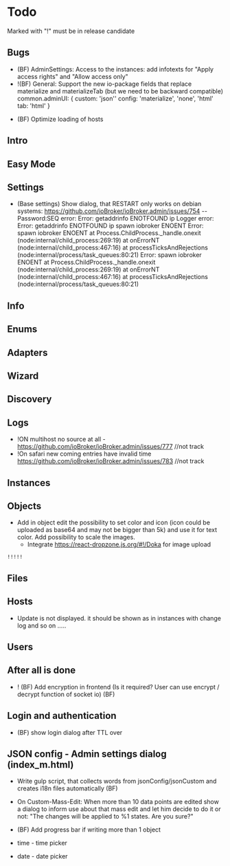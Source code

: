 # Todo

Marked with "!" must be in release candidate

## Bugs
- (BF) AdminSettings: Access to the instances: add infotexts for "Apply access rights" and "Allow access only"
- !(BF) General: Support the new io-package fields that replace materialize and materializeTab (but we need to be backward compatible)
  common.adminUI: {
    custom: 'json''
    config: 'materialize', 'none', 'html'
    tab: 'html'
  }
<!-- - Show admin version number if width > 800: https://github.com/ioBroker/ioBroker.admin/issues/820
  - this.props.socket.getVersion -->
  
<!-- - Check if the host is alive by setting of current host at the very beginning -->
- (BF) Optimize loading of hosts

## Intro

## Easy Mode
<!-- - !Show back button in strickt mode for tabs (and logo button always returns to #easy in strict mode)  -->

## Settings
- (Base settings) Show dialog, that RESTART only works on debian systems: https://github.com/ioBroker/ioBroker.admin/issues/754
--Password:SEQ error: Error: getaddrinfo ENOTFOUND ip
Logger error: Error: getaddrinfo ENOTFOUND ip
spawn iobroker ENOENT
Error: spawn iobroker ENOENT
    at Process.ChildProcess._handle.onexit (node:internal/child_process:269:19)
    at onErrorNT (node:internal/child_process:467:16)
    at processTicksAndRejections (node:internal/process/task_queues:80:21)
Error: spawn iobroker ENOENT
    at Process.ChildProcess._handle.onexit (node:internal/child_process:269:19)
    at onErrorNT (node:internal/child_process:467:16)
    at processTicksAndRejections (node:internal/process/task_queues:80:21)

## Info

## Enums

## Adapters
<!-- - Highlight version numbers in update dialog (in news). Make it somehow visible that new version description starts. -->

## Wizard

## Discovery
## Logs
- !ON multihost no source at all - https://github.com/ioBroker/ioBroker.admin/issues/777 //not track
- !On safari new coming entries have invalid time https://github.com/ioBroker/ioBroker.admin/issues/783 //not track

## Instances
<!-- - Do not wrap information for info.connection (icon on the same line). update tooltip too (Dont forget card view) -->
<!-- - Show color and icons of hosts in row view and everywhere where it possiobe (e.g. by edit) -->

## Objects
- Add in object edit the possibility to set color and icon (icon could be uploaded as base64 and may not be bigger than 5k) and use it for text color. Add possibility to scale the images.
  - Integrate https://react-dropzone.js.org/#!/Doka for image upload

<!-- - !Layout problem by defined columns widths: https://github.com/ioBroker/ioBroker.admin/issues/698
  - On small displays:
    - < 700 => ID Calc(100% - 300), Room: 100, Value 200
    - < 430 => ID (Calc100% - 200), Value 200,
    - < 300 => ID  -->
    !!!!!

## Files

## Hosts
- Update is not displayed. it should be shown as in instances with change log and so on .....

## Users

## After all is done
- ! (BF) Add encryption in frontend (Is it required? User can use encrypt / decrypt function of socket io) (BF)

## Login and authentication
- (BF) show login dialog after TTL over

## JSON config - Admin settings dialog (index_m.html)
- Write gulp script, that collects words from jsonConfig/jsonCustom and creates i18n files automatically (BF)

- On Custom-Mass-Edit: When more than 10 data points are edited show a dialog to inform use about that mass edit and let him decide to do it or not: "The changes will be applied to %1 states. Are you sure?"
- (BF) Add progress bar if writing more than 1 object
- time - time picker
- date - date picker
